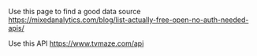 
Use this page to find a good data source
https://mixedanalytics.com/blog/list-actually-free-open-no-auth-needed-apis/

Use this API
https://www.tvmaze.com/api


